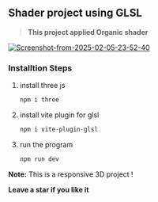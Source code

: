 ## Shader project using GLSL

>**This project applied Organic shader**

<a href="https://ibb.co/gZhhPtXd"><img src="https://i.ibb.co/XxMM3FdD/Screenshot-from-2025-02-05-23-52-40.png" alt="Screenshot-from-2025-02-05-23-52-40" border="0"></a>

### Installtion Steps

<ol>
<li>install three js </li>
  
```bash 
npm i three
```

<li> install vite plugin for glsl</li>

```bash
npm i vite-plugin-glsl
```

<li>run the program</li>

```bash
npm run dev
```
</ol>

**Note:** This is a responsive 3D project !

**Leave a star if you like it**
